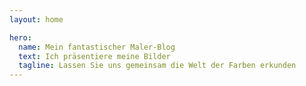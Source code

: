 ```yaml
---
layout: home

hero:
  name: Mein fantastischer Maler-Blog
  text: Ich präsentiere meine Bilder
  tagline: Lassen Sie uns gemeinsam die Welt der Farben erkunden
---
```

<script setup>
  
  import ArticleCard from "../.vitepress/theme/components/ArticleCard.vue"

  const cards = [
    {
        title: 'Erster Eintrag',
        description: 'Willkommen auf meinem Kunst-Blog! Hier teile ich Gemälde, kreative Einblicke und Gedanken zur Kunst.',
        image: '/blog/images/ecset.jpg',
        author: 'HadikP',
        date: '2025-01-13',
        path: '/blog/de/startblog'
    },
    {
        title: 'Morgendlicher Nebel',
        description: 'Die Geschichte meines Gemäldes mit dem Titel Morgendlicher Nebel, meine Inspirationen, der Malprozess und die verwendeten Materialien',
        image: '/blog/images/reggeli_kod.jpg',
        author: 'HadikP',
        date: '2025-01-20',
        path: '/blog/de/mist'
    },
    {
        title: 'Meine Sommerausstellung',
        description: 'Ich stellte drei meiner Werke aus: ein Gemälde inspiriert von den Olympischen Spielen in Paris, ein Pastell der peruanischen Laguna 69 und ein Acrylbild von Lotusblumen.',
        image: '/blog/images/kiallitas.jpg',
        author: 'HadikP',
        date: '2025-01-20',
        path: '/blog/de/exhibition'
    },
    {
        title: 'Meine frühen Werke',
        description: "Meine frühen Werke – Drei meiner ersten Kunstwerke: eine Schildkröte in Pastell, ein versunkener Kirchturm und ein mediterranes Tor in Aquarell.",
        image: '/blog/images/collage.jpg',
        author: 'HadikP',
        date: '2025-02-08',
        path: '/blog/en/early_works'
    },
    {
        title: 'Morgendlicher Nebel - Meine eigene Version',
        description: 'Eine Neuinterpretation meines Gemäldes Morgendlicher Nebel und meine kreativen Erfahrungen.',
        image: '/blog/images/my_mist.jpg',
        author: 'HadikP',
        date: '2025-02-12',
        path: '/blog/en/my_mist'
    },
    {
        title: 'Mediterranes Tor',
        description: 'Ein detailliertes Aquarellgemälde, das die bezaubernde Atmosphäre eines mediterranen Tores einfängt.',
        image: '/blog/images/kapu.jpg',
        author: 'HadikP',
        date: '2025-03-05',
        path: '/blog/de/gate'
    },
  ]

</script>

<ArticleCard :cards="cards" />
